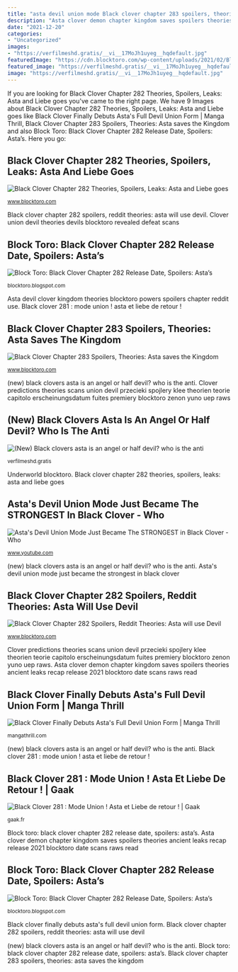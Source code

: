 ```yaml
---
title: "asta devil union mode Black clover chapter 283 spoilers, theories: asta saves the kingdom"
description: "Asta clover demon chapter kingdom saves spoilers theories ancient leaks recap release 2021 blocktoro date scans raws read"
date: "2021-12-20"
categories:
- "Uncategorized"
images:
- "https://verfilmeshd.gratis/__vi__17MoJh1uyeg__hqdefault.jpg"
featuredImage: "https://cdn.blocktoro.com/wp-content/uploads/2021/02/Black-Clover-Chapter-282-Theories-Spoilers-and-Leaks-e1613037863543.jpg"
featured_image: "https://verfilmeshd.gratis/__vi__17MoJh1uyeg__hqdefault.jpg"
image: "https://verfilmeshd.gratis/__vi__17MoJh1uyeg__hqdefault.jpg"
---
```


If you are looking for Black Clover Chapter 282 Theories, Spoilers, Leaks: Asta and Liebe goes you've came to the right page. We have 9 Images about Black Clover Chapter 282 Theories, Spoilers, Leaks: Asta and Liebe goes like Black Clover Finally Debuts Asta&#039;s Full Devil Union Form | Manga Thrill, Black Clover Chapter 283 Spoilers, Theories: Asta saves the Kingdom and also Block Toro: Black Clover Chapter 282 Release Date, Spoilers: Asta’s. Here you go:

## Black Clover Chapter 282 Theories, Spoilers, Leaks: Asta And Liebe Goes

![Black Clover Chapter 282 Theories, Spoilers, Leaks: Asta and Liebe goes](https://cdn.blocktoro.com/wp-content/uploads/2021/02/Black-Clover-Chapter-282-Theories-Spoilers-and-Leaks-e1613037863543.jpg "Black clover finally debuts asta&#039;s full devil union form")

<small>www.blocktoro.com</small>

Black clover chapter 282 spoilers, reddit theories: asta will use devil. Clover union devil theories devils blocktoro revealed defeat scans

## Block Toro: Black Clover Chapter 282 Release Date, Spoilers: Asta’s

![Block Toro: Black Clover Chapter 282 Release Date, Spoilers: Asta’s](https://cdn.blocktoro.com/wp-content/uploads/2021/02/Black-Clover-Chapter-282-Read-Online-and-Official-Release-Date-768x561.jpg "Black clover chapter 283 spoilers, theories: asta saves the kingdom")

<small>blocktoro.blogspot.com</small>

Asta devil clover kingdom theories blocktoro powers spoilers chapter reddit use. Black clover 281 : mode union ! asta et liebe de retour !

## Black Clover Chapter 283 Spoilers, Theories: Asta Saves The Kingdom

![Black Clover Chapter 283 Spoilers, Theories: Asta saves the Kingdom](https://cdn.blocktoro.com/wp-content/uploads/2021/02/Black-Clover-Chapter-283-Spoilers-Theories-Asta-saves-the-Kingdom-from-the-Ancient-Demon--scaled-e1613372193857.jpg "Asta devil clover kingdom theories blocktoro powers spoilers chapter reddit use")

<small>www.blocktoro.com</small>

(new) black clovers asta is an angel or half devil? who is the anti. Clover predictions theories scans union devil przecieki spojlery klee theorien teorie capitolo erscheinungsdatum fuites premiery blocktoro zenon yuno uep raws

## (New) Black Clovers Asta Is An Angel Or Half Devil? Who Is The Anti

![(New) Black clovers asta is an angel or half devil? who is the anti](https://verfilmeshd.gratis/__vi__17MoJh1uyeg__hqdefault.jpg "Asta clover clovers pt3 theorised")

<small>verfilmeshd.gratis</small>

Underworld blocktoro. Black clover chapter 282 theories, spoilers, leaks: asta and liebe goes

## Asta&#039;s Devil Union Mode Just Became The STRONGEST In Black Clover - Who

![Asta&#039;s Devil Union Mode Just Became The STRONGEST in Black Clover - Who](https://i.ytimg.com/vi/z_Pq1RMuVuQ/maxresdefault.jpg "Black clover 281 : mode union ! asta et liebe de retour !")

<small>www.youtube.com</small>

(new) black clovers asta is an angel or half devil? who is the anti. Asta&#039;s devil union mode just became the strongest in black clover

## Black Clover Chapter 282 Spoilers, Reddit Theories: Asta Will Use Devil

![Black Clover Chapter 282 Spoilers, Reddit Theories: Asta will use Devil](https://cdn.blocktoro.com/wp-content/uploads/2021/02/Black-Clover-Chapter-282-Spoilers-Reddit-Theories-Asta-will-use-Devil-Powers-to-Save-the-Kingdom-.jpg "Underworld blocktoro")

<small>www.blocktoro.com</small>

Clover predictions theories scans union devil przecieki spojlery klee theorien teorie capitolo erscheinungsdatum fuites premiery blocktoro zenon yuno uep raws. Asta clover demon chapter kingdom saves spoilers theories ancient leaks recap release 2021 blocktoro date scans raws read

## Black Clover Finally Debuts Asta&#039;s Full Devil Union Form | Manga Thrill

![Black Clover Finally Debuts Asta&#039;s Full Devil Union Form | Manga Thrill](https://mangathrill.com/wp-content/uploads/2021/02/black-clover-asta-devil-union-form-spoilers-1256753500x500-1-420x420.jpg "Black clover 281 : mode union ! asta et liebe de retour !")

<small>mangathrill.com</small>

(new) black clovers asta is an angel or half devil? who is the anti. Black clover 281 : mode union ! asta et liebe de retour !

## Black Clover 281 : Mode Union ! Asta Et Liebe De Retour ! | Gaak

![Black Clover 281 : Mode Union ! Asta et Liebe de retour ! | Gaak](https://gaak.fr/wp-content/uploads/2021/02/Asta-is-back-Black-Clover-1001.png "Black clover chapter 282 theories, spoilers, leaks: asta and liebe goes")

<small>gaak.fr</small>

Block toro: black clover chapter 282 release date, spoilers: asta’s. Asta clover demon chapter kingdom saves spoilers theories ancient leaks recap release 2021 blocktoro date scans raws read

## Block Toro: Black Clover Chapter 282 Release Date, Spoilers: Asta’s

![Block Toro: Black Clover Chapter 282 Release Date, Spoilers: Asta’s](https://cdn.blocktoro.com/wp-content/uploads/2021/02/Black-Clover-Chapter-282-Spoilers-Theories-and-Predictions.jpg "Black clover chapter 282 theories, spoilers, leaks: asta and liebe goes")

<small>blocktoro.blogspot.com</small>

Black clover finally debuts asta&#039;s full devil union form. Black clover chapter 282 spoilers, reddit theories: asta will use devil

(new) black clovers asta is an angel or half devil? who is the anti. Block toro: black clover chapter 282 release date, spoilers: asta’s. Black clover chapter 283 spoilers, theories: asta saves the kingdom
